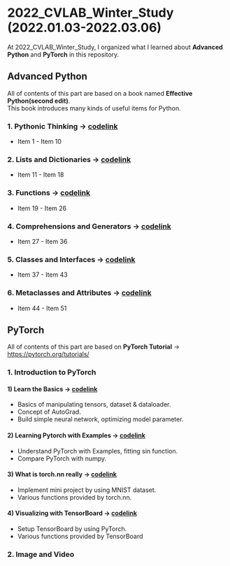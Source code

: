 # 2022_CVLAB_Winter_Study (2022.01.03-2022.03.06)
At 2022_CVLAB_Winter_Study, I organized what I learned about **Advanced Python** and **PyTorch** in this repository.

## Advanced Python 
All of contents of this part are based on a book named **Effective Python(second edit)**.
<br/> This book introduces many kinds of useful items for Python.

### 1. Pythonic Thinking -> [codelink](https://github.com/ChoiDae1/2022_CVLAB_Winter_Study/blob/main/Advanced_Python/1.%20Pythonic%20Thinking.ipynb)
- Item 1 - Item 10
### 2. Lists and Dictionaries -> [codelink](https://github.com/ChoiDae1/2022_CVLAB_Winter_Study/blob/main/Advanced_Python/2.%20Lists%20and%20Dictionaries.ipynb)
- Item 11 - Item 18
### 3. Functions -> [codelink](https://github.com/ChoiDae1/2022_CVLAB_Winter_Study/blob/main/Advanced_Python/3.%20Function.ipynb)
- Item 19 - Item 26
### 4. Comprehensions and Generators -> [codelink](https://github.com/ChoiDae1/2022_CVLAB_Winter_Study/blob/main/Advanced_Python/4.%20Comprehensions%20and%20Generators.ipynb)
- Item 27 - Item 36
### 5. Classes and Interfaces -> [codelink](https://github.com/ChoiDae1/2022_CVLAB_Winter_Study/blob/main/Advanced_Python/5.%20Classes%20and%20Interfacees.ipynb)
- Item 37 - Item 43
### 6. Metaclasses and Attributes -> [codelink](https://github.com/ChoiDae1/2022_CVLAB_Winter_Study/blob/main/Advanced_Python/6.%20Metaclasses%20and%20Attributes.ipynb)
- Item 44 - Item 51

## PyTorch
All of contents of this part are based on **PyTorch Tutorial** -> https://pytorch.org/tutorials/

### 1. Introduction to PyTorch

#### 1) Learn the Basics -> [codelink](https://github.com/ChoiDae1/2022_CVLAB_Winter_Study/blob/main/PyTorch/Learn%20the%20Basics.ipynb)
- Basics of manipulating tensors, dataset & dataloader.
- Concept of AutoGrad.
- Build simple neural network, optimizing model parameter.
#### 2) Learning Pytorch with Examples -> [codelink](https://github.com/ChoiDae1/2022_CVLAB_Winter_Study/blob/main/PyTorch/Learning%20Pytorch%20with%20Examples.ipynb)
- Understand PyTorch with Examples, fitting sin function.
- Compare PyTorch with numpy.
#### 3) What is torch.nn really -> [codelink](https://github.com/ChoiDae1/2022_CVLAB_Winter_Study/blob/main/PyTorch/What%20is%20torch.nn%20really.ipynb)
- Implement mini project by using MNIST dataset.
- Various functions provided by torch.nn.
#### 4) Visualizing with TensorBoard -> [codelink](https://github.com/ChoiDae1/2022_CVLAB_Winter_Study/blob/main/PyTorch/Visualizing%20with%20TensorBoard.ipynb)
- Setup TensorBoard by using PyTorch.
- Various functions provided by TensorBoard

### 2. Image and Video

